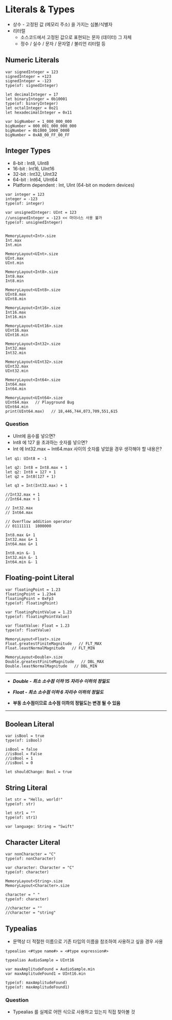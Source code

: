 
# Literals & Types
 * 상수 - 고정된 값 (메모리 주소) 을 가지는 심볼/식별자
 * 리터럴
   - 소스코드에서 고정된 값으로 표현되는 문자 (데이터) 그 자체
   - 정수 / 실수 / 문자 / 문자열 / 불리언 리터럴 등



## Numeric Literals
```
var signedInteger = 123
signedInteger = +123
signedInteger = -123
type(of: signedInteger)

let decimalInteger = 17
let binaryInteger = 0b10001
type(of: binaryInteger)
let octalInteger = 0o21
let hexadecimalInteger = 0x11

var bigNumber = 1_000_000_000
bigNumber = 000_001_000_000_000
bigNumber = 0b1000_1000_0000
bigNumber = 0xAB_00_FF_00_FF
```


## Integer Types
 *  8-bit : Int8, UInt8
 * 16-bit : Int16, UInt16
 * 32-bit : Int32, UInt32
 * 64-bit : Int64, UInt64
 * Platform dependent : Int, UInt (64-bit on modern devices)

```
var integer = 123
integer = -123
type(of: integer)

var unsignedInteger: UInt = 123
//unsignedInteger = -123 << 마이너스 사용 불가
type(of: unsignedInteger)


MemoryLayout<Int>.size
Int.max
Int.min

MemoryLayout<UInt>.size
UInt.max
UInt.min

MemoryLayout<Int8>.size
Int8.max
Int8.min

MemoryLayout<UInt8>.size
UInt8.max
UInt8.min

MemoryLayout<Int16>.size
Int16.max
Int16.min

MemoryLayout<UInt16>.size
UInt16.max
UInt16.min

MemoryLayout<Int32>.size
Int32.max
Int32.min

MemoryLayout<UInt32>.size
UInt32.max
UInt32.min

MemoryLayout<Int64>.size
Int64.max
Int64.min

MemoryLayout<UInt64>.size
UInt64.max   // Playground Bug
UInt64.min
print(UInt64.max)   // 18,446,744,073,709,551,615
```

### Question
 - UInt에 음수를 넣으면?
 - Int8 에 127 을 초과하는 숫자를 넣으면?
 - Int 에 Int32.max ~ Int64.max 사이의 숫자를 넣었을 경우 생각해야 할 내용은?

```
let q1: UInt8 = -1
```
```
let q2: Int8 = Int8.max + 1
let q2: Int8 = 127 + 1
let q2 = Int8(127 + 1)
```
```
let q3 = Int(Int32.max) + 1
```

```
//Int32.max + 1
//Int64.max + 1

// Int32.max
// Int64.max

// Overflow addition operator
// 01111111  1000000

Int8.max &+ 1
Int32.max &+ 1
Int64.max &+ 1

Int8.min &- 1
Int32.min &- 1
Int64.min &- 1
```

## Floating-point Literal
```
var floatingPoint = 1.23
floatingPoint = 1.23e4
floatingPoint = 0xFp3
type(of: floatingPoint)

var floatingPointValue = 1.23
type(of: floatingPointValue)

var floatValue: Float = 1.23
type(of: floatValue)

MemoryLayout<Float>.size
Float.greatestFiniteMagnitude   // FLT_MAX
Float.leastNormalMagnitude   // FLT_MIN

MemoryLayout<Double>.size
Double.greatestFiniteMagnitude   // DBL_MAX
Double.leastNormalMagnitude   // DBL_MIN
```

***************************************************

* ***Double - 최소 소수점 이하 15 자리수 이하의 정밀도***


* ***Float - 최소 소수점 이하 6 자리수 이하의 정밀도***

* **부동 소수점이므로 소수점 이하의 정밀도는 변경 될 수 있음**

***************************************************

## Boolean Literal
```
var isBool = true
type(of: isBool)

isBool = false
//isBool = False
//isBool = 1
//isBool = 0

let shouldChange: Bool = true
```
## String Literal
```
let str = "Hello, world!"
type(of: str)

let str1 = ""
type(of: str1)

var language: String = "Swift"
```
## Character Literal

```
var nonCharacter = "C"
type(of: nonCharacter)

var character: Character = "C"
type(of: character)

MemoryLayout<String>.size
MemoryLayout<Character>.size

character = " "
type(of: character)

//character = ""
//character = "string"
```

## Typealias
 - 문맥상 더 적절한 이름으로 기존 타입의 이름을 참조하여 사용하고 싶을 경우 사용

```
typealias <#type name#> = <#type expression#>
```
```
typealias AudioSample = UInt16

var maxAmplitudeFound = AudioSample.min
var maxAmplitudeFound1 = UInt16.min

type(of: maxAmplitudeFound)
type(of: maxAmplitudeFound1)
```




### Question
 - Typealias 를 실제로 어떤 식으로 사용하고 있는지 직접 찾아볼 것



